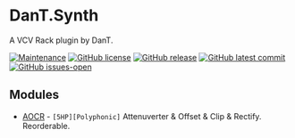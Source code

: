 # DanT.Synth

A VCV Rack plugin by DanT.

[![Maintenance](https://img.shields.io/badge/Maintained%3F-yes-green.svg)](https://github.com/Miff-Real/DanT.Synth/commits/main/)
[![GitHub license](https://img.shields.io/github/license/Miff-Real/DanT.Synth.svg)](https://github.com/Miff-Real/DanT.Synth/blob/master/LICENSE)
[![GitHub release](https://img.shields.io/github/release/Miff-Real/DanT.Synth.svg)](https://github.com/Miff-Real/DanT.Synth/releases/)
[![GitHub latest commit](https://badgen.net/github/last-commit/Miff-Real/DanT.Synth)](https://github.com/Miff-Real/DanT.Synth/commit/)
[![GitHub issues-open](https://badgen.net/github/open-issues/Miff-Real/DanT.Synth)](https://github.com/Miff-Real/DanT.Synth/issues?q=is%3Aopen)

## Modules

* [AOCR](docs/aocr.md) - `[5HP][Polyphonic]` Attenuverter & Offset & Clip & Rectify. Reorderable.
